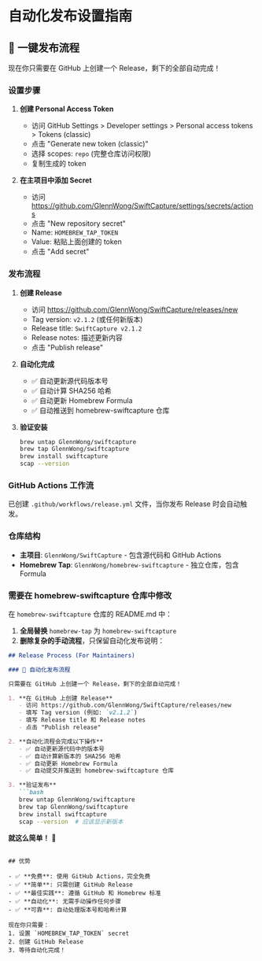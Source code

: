 # 自动化发布设置指南

## 🚀 一键发布流程

现在你只需要在 GitHub 上创建一个 Release，剩下的全部自动完成！

### 设置步骤

1. **创建 Personal Access Token**
   - 访问 GitHub Settings > Developer settings > Personal access tokens > Tokens (classic)
   - 点击 "Generate new token (classic)"
   - 选择 scopes: `repo` (完整仓库访问权限)
   - 复制生成的 token

2. **在主项目中添加 Secret**
   - 访问 https://github.com/GlennWong/SwiftCapture/settings/secrets/actions
   - 点击 "New repository secret"
   - Name: `HOMEBREW_TAP_TOKEN`
   - Value: 粘贴上面创建的 token
   - 点击 "Add secret"

### 发布流程

1. **创建 Release**
   - 访问 https://github.com/GlennWong/SwiftCapture/releases/new
   - Tag version: `v2.1.2` (或任何新版本)
   - Release title: `SwiftCapture v2.1.2`
   - Release notes: 描述更新内容
   - 点击 "Publish release"

2. **自动化完成**
   - ✅ 自动更新源代码版本号
   - ✅ 自动计算 SHA256 哈希
   - ✅ 自动更新 Homebrew Formula
   - ✅ 自动推送到 homebrew-swiftcapture 仓库

3. **验证安装**
   ```bash
   brew untap GlennWong/swiftcapture
   brew tap GlennWong/swiftcapture
   brew install swiftcapture
   scap --version
   ```

### GitHub Actions 工作流

已创建 `.github/workflows/release.yml` 文件，当你发布 Release 时会自动触发。

### 仓库结构

- **主项目**: `GlennWong/SwiftCapture` - 包含源代码和 GitHub Actions
- **Homebrew Tap**: `GlennWong/homebrew-swiftcapture` - 独立仓库，包含 Formula

### 需要在 homebrew-swiftcapture 仓库中修改

在 `homebrew-swiftcapture` 仓库的 README.md 中：

1. **全局替换** `homebrew-tap` 为 `homebrew-swiftcapture`
2. **删除复杂的手动流程**，只保留自动化发布说明：

```markdown
## Release Process (For Maintainers)

### 🚀 自动化发布流程

只需要在 GitHub 上创建一个 Release，剩下的全部自动完成！

1. **在 GitHub 上创建 Release**
   - 访问 https://github.com/GlennWong/SwiftCapture/releases/new
   - 填写 Tag version (例如: `v2.1.2`)
   - 填写 Release title 和 Release notes
   - 点击 "Publish release"

2. **自动化流程会完成以下操作**
   - ✅ 自动更新源代码中的版本号
   - ✅ 自动计算新版本的 SHA256 哈希
   - ✅ 自动更新 Homebrew Formula
   - ✅ 自动提交并推送到 homebrew-swiftcapture 仓库

3. **验证发布**
   ```bash
   brew untap GlennWong/swiftcapture
   brew tap GlennWong/swiftcapture
   brew install swiftcapture
   scap --version  # 应该显示新版本
   ```

**就这么简单！** 🎉
```

## 优势

- ✅ **免费**: 使用 GitHub Actions，完全免费
- ✅ **简单**: 只需创建 GitHub Release
- ✅ **最佳实践**: 遵循 GitHub 和 Homebrew 标准
- ✅ **自动化**: 无需手动操作任何步骤
- ✅ **可靠**: 自动处理版本号和哈希计算

现在你只需要：
1. 设置 `HOMEBREW_TAP_TOKEN` secret
2. 创建 GitHub Release
3. 等待自动化完成！